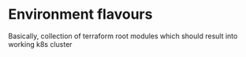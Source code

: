 # Environment flavours

Basically, collection of terraform root modules which should result into
working k8s cluster
